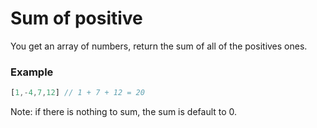 # Sum of positive

You get an array of numbers, return the sum of all of the positives ones.

### Example 

```javascript
[1,-4,7,12] // 1 + 7 + 12 = 20
```

Note: if there is nothing to sum, the sum is default to 0.
